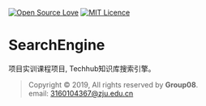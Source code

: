 [![Open Source Love](https://badges.frapsoft.com/os/v2/open-source.svg?v=103)](https://github.com/ellerbrock/open-source-badges/)
[![MIT Licence](https://badges.frapsoft.com/os/mit/mit.svg?v=103)](https://opensource.org/licenses/mit-license.php)

# SearchEngine

项目实训课程项目, Techhub知识库搜索引擎。


> Copyright ©️ 2019, All rights reserved by **Group08**. <br>
> email: [3160104367@zju.edu.cn](mailto:3160104367@zju.edu.cn) 